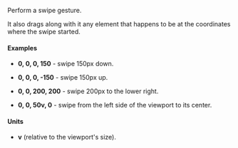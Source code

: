 Perform a swipe gesture.

It also drags along with it any element that happens to be at the coordinates where the swipe started.

#### Examples

- **0, 0, 0, 150** - swipe 150px down.

- **0, 0, 0, -150** - swipe 150px up.

- **0, 0, 200, 200** - swipe 200px to the lower right.

- **0, 0, 50v, 0** - swipe from the left side of the viewport to its center.

#### Units

- **v** (relative to the viewport's size).